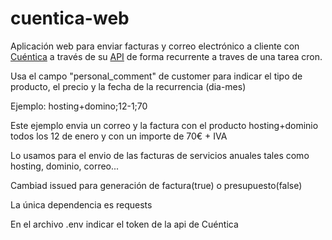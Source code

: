 # cuentica-web

Aplicación web para enviar facturas y correo electrónico a cliente con [Cuéntica](https://cuentica.com) a través de su [API](https://apidocs.cuentica.com/) de forma recurrente a traves de una tarea cron.

Usa el campo "personal_comment" de customer para indicar el tipo de producto, el precio y la fecha de la recurrencia (dia-mes)

Ejemplo:
hosting+domino;12-1;70

Este ejemplo envia un correo y la factura con el producto hosting+dominio todos los 12 de enero y con un importe de 70€ + IVA

Lo usamos para el envio de las facturas de servicios anuales tales como hosting, dominio, correo...

Cambiad issued para generación de factura(true) o presupuesto(false)

La única dependencia es requests

En el archivo .env indicar el token de la api de Cuéntica